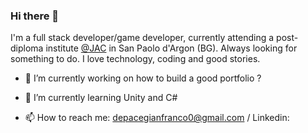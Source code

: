 ### Hi there 👋

I'm a full stack developer/game developer, currently attending a post-diploma institute [@JAC](https://jac-its.it/en/) in San Paolo d'Argon (BG).
Always looking for something to do. 
I love technology, coding and good stories.


- 🔭 I’m currently working on how to build a good portfolio ?
- 🌱 I’m currently learning Unity and C#


- 📫 How to reach me: depacegianfranco0@gmail.com / Linkedin: 


